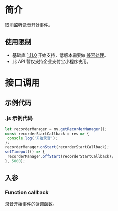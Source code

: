 # 简介
取消监听录音开始事件。

## 使用限制

- 基础库 [1.11.0](https://opendocs.alipay.com/mini/framework/lib) 开始支持，低版本需要做 [兼容处理](https://docs.alipay.com/mini/framework/compatibility)。
- 此 API 暂仅支持企业支付宝小程序使用。

# 接口调用

## 示例代码

### .js 示例代码
```javascript
let recorderManager = my.getRecorderManager();
const recorderStartCallback = res => {
 console.log('开始录音');
};
recorderManager.onStart(recorderStartCallback);
setTimeput(() => {
 recorderManager.offStart(recorderStartCallback);
}, 5000);
```

## 入参

### Function callback
录音开始事件的回调函数。
